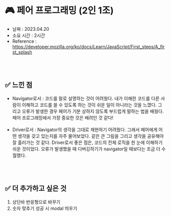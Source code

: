 # 🎮 페어 프로그래밍 (2인 1조)

- 날짜 : 2023.04.20
- 소요 시간 : 2시간
- Reference : https://developer.mozilla.org/ko/docs/Learn/JavaScript/First_steps/A_first_splash

<br><br>

## ✅ 느낀 점
- Navigator로서 : 코드를 말로 설명하는 것이 어려웠다. 내가 이해한 코드를 다른 사람이 이해하고 코드를 쓸 수 있도록 하는 것이 쉬운 일이 아니라는 것을 느꼈다. 그리고 오류가 발생한 경우 페어가 기분 상하지 않도록 부드럽게 말하는 법을 배웠다. 페어 프로그래밍에서 가장 중요한 것은 배려인 것 같다! <br><br>
- Driver로서 : Navigator의 생각을 그대로 재현하기 어려웠다. 그래서 페어에게 어떤 생각을 갖고 있는지를 자주 물어보았다. 같은 큰 그림을 그리고 생각을 공유해야 잘 흘러가는 것 같다. Driver로서 좋은 점은, 코드의 전체 로직을 한 눈에 이해하기 쉬운 것이었다. 오류가 발생했을 때 디버깅하기가 navigator일 때보다는 조금 더 수월했다.

<br><br>

## ✅ 더 추가하고 싶은 것
1. 상단바 반응형으로 바꾸기
2. 숫자 맞추기 성공 시 modal 띄우기

